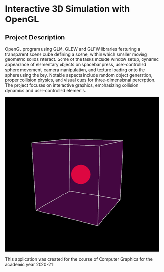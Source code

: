 # Interactive 3D Simulation with OpenGL

## Project Description
OpenGL program using GLM, GLEW and GLFW libraries featuring a transparent scene cube defining a scene, within which smaller moving geometric solids interact. Some of the tasks include window setup, dynamic appearance of elementary objects on spacebar press, user-controlled sphere movement, camera manipulation, and texture loading onto the sphere using the <t> key. Notable aspects include random object generation, proper collision physics, and visual cues for three-dimensional perception. The project focuses on interactive graphics, emphasizing collision dynamics and user-controlled elements.

<p align="center">
  <img src="gif4.gif" alt="animated" />
</p>

This application was created for the course of Computer Graphics for the academic year 2020-21
